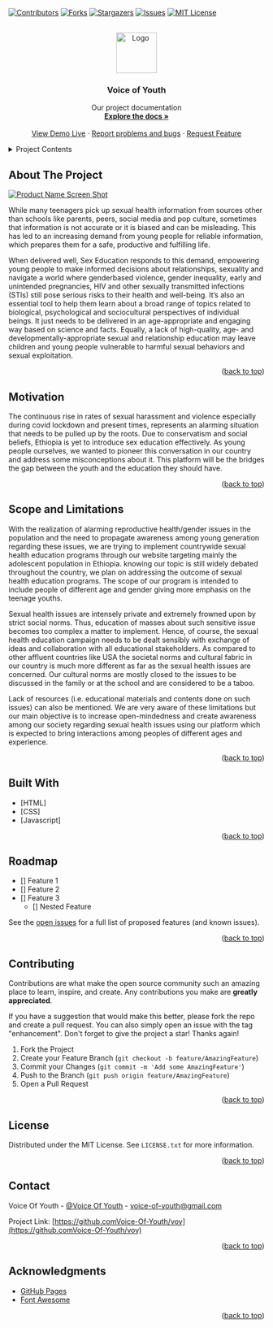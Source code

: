 <div id="top"></div>

[![Contributors][contributors-shield]][contributors-url]
[![Forks][forks-shield]][forks-url]
[![Stargazers][stars-shield]][stars-url]
[![Issues][issues-shield]][issues-url]
[![MIT License][license-shield]][license-url]

<!-- PROJECT LOGO -->
<br />
<div align="center">
  <a href="https://github.com/Voice-Of-Youth/voy">
    <img src="images/logo.png" alt="Logo" width="80" height="80">
  </a>

  <h3 align="center">Voice of Youth</h3>

  <p align="center">
    Our project documentation
    <br />
    <a href="https://github.com/Voice-Of-Youth/voy"><strong>Explore the docs »</strong></a>
    <br />
    <br />
    <a href="https://voice-of-youth.github.io/voy/">View Demo Live</a>
    ·
    <a href="https://github.com/Voice-Of-Youth/voy/issues">Report problems and bugs</a>
    ·
    <a href="https://github.com/Voice-Of-Youth/voy/issues">Request Feature</a>
  </p>
</div>

<!-- TABLE OF CONTENTS -->
<details>
  <summary>Project Contents</summary>
  <ol>
    <li><a href="#about-the-project">About The Project</a</li>
    <li><a href="#motivation">Motivation</a></li>
    <li><a href="#scope-and-limitation">Scope and Limitation</a></li>
    <li><a href="#roadmap">Roadmap</a></li>
    <li><a href="#built-with">Built With</a></li>
    <li><a href="#contributing">Contributing</a></li>
    <li><a href="#license">License</a></li>
    <li><a href="#contact">Contact</a></li>
    <li><a href="#acknowledgments">Acknowledgments</a></li>
  </ol>
</details>

<!-- ABOUT THE PROJECT -->
## About The Project

[![Product Name Screen Shot][product-screenshot]](https://example.com)

While many teenagers pick up sexual health information from sources other than schools like parents, peers, social media and pop culture, sometimes that information is not accurate or it is biased and can be misleading. This has led to an increasing demand from young people for reliable information, which prepares them for a safe, productive and fulfilling life.

When delivered well, Sex Education responds to this demand, empowering young people to make informed decisions about relationships, sexuality and navigate a world where genderbased violence, gender inequality, early and unintended pregnancies, HIV and other sexually transmitted infections (STIs) still pose serious risks to their health and well-being. It’s also an essential tool to help them learn about a broad range of topics related to biological, psychological and sociocultural perspectives of individual beings. It just needs to be delivered in an age-appropriate and engaging way based on science and facts. Equally, a lack of high-quality, age- and developmentally-appropriate sexual and relationship education may leave children and young people vulnerable to harmful sexual behaviors and sexual exploitation.

<p align="right">(<a href="#top">back to top</a>)</p>

<!-- Motivatiion THE PROJECT -->
## Motivation

The continuous rise in rates of sexual harassment and violence especially during covid lockdown and present times, represents an alarming situation that needs to be pulled up by the roots. Due to conservatism and social beliefs, Ethiopia is yet to introduce sex education effectively. As young people ourselves, we wanted to pioneer this conversation in our country and address some misconceptions about it. This platform will be the bridges the gap between the youth and the education they should have.

<p align="right">(<a href="#top">back to top</a>)</p>

<!-- Motivatiion THE PROJECT -->
## Scope and Limitations

With the realization of alarming reproductive health/gender issues in the population and the need to propagate awareness among young generation regarding these issues, we are trying to implement countrywide sexual health education programs through our website targeting mainly the adolescent population in Ethiopia. knowing our topic is still widely debated throughout the country, we plan on addressing the outcome of sexual health education programs.
The scope of our program is intended to include people of different age and gender giving more emphasis on the teenage youths.

Sexual health issues are intensely private and extremely frowned upon by strict social norms. Thus, education of masses about such sensitive issue becomes too complex a matter to implement. Hence, of course, the sexual health education campaign needs to be dealt sensibly with exchange of ideas and collaboration with all educational stakeholders. As compared to other affluent countries like USA the societal norms and cultural fabric in our country is much more different as far as the sexual health issues are concerned. Our cultural norms are mostly closed to the issues to be discussed in the family or at the school and are considered to be a taboo.

Lack of resources (i.e. educational materials and contents done on such issues) can also be mentioned.
We are very aware of these limitations but our main objective is to increase open-mindedness and create awareness among our society regarding sexual health issues using our platform which is expected to bring interactions among peoples of different ages and experience.
<p align="right">(<a href="#top">back to top</a>)</p>

## Built With

* [HTML]
* [CSS]
* [Javascript]

<p align="right">(<a href="#top">back to top</a>)</p>

<!-- ROADMAP -->
## Roadmap

- [] Feature 1
- [] Feature 2
- [] Feature 3
    - [] Nested Feature

See the [open issues](https://https://github.com/Voice-Of-Youth/voy/issues) for a full list of proposed features (and known issues).

<p align="right">(<a href="#top">back to top</a>)</p>

<!-- CONTRIBUTING -->
## Contributing

Contributions are what make the open source community such an amazing place to learn, inspire, and create. Any contributions you make are **greatly appreciated**.

If you have a suggestion that would make this better, please fork the repo and create a pull request. You can also simply open an issue with the tag "enhancement".
Don't forget to give the project a star! Thanks again!

1. Fork the Project
2. Create your Feature Branch (`git checkout -b feature/AmazingFeature`)
3. Commit your Changes (`git commit -m 'Add some AmazingFeature'`)
4. Push to the Branch (`git push origin feature/AmazingFeature`)
5. Open a Pull Request

<p align="right">(<a href="#top">back to top</a>)</p>

<!-- LICENSE -->
## License

Distributed under the MIT License. See `LICENSE.txt` for more information.

<p align="right">(<a href="#top">back to top</a>)</p>

<!-- CONTACT -->
## Contact

Voice Of Youth - [@Voice Of Youth](https://twitter.com/Voice-of-youth) - voice-of-youth@gmail.com

Project Link: [https://github.comVoice-Of-Youth/voy](https://github.comVoice-Of-Youth/voy)

<p align="right">(<a href="#top">back to top</a>)</p>

<!-- ACKNOWLEDGMENTS -->
## Acknowledgments

* [GitHub Pages](https://pages.github.com)
* [Font Awesome](https://fontawesome.com)

<p align="right">(<a href="#top">back to top</a>)</p>

<!-- MARKDOWN LINKS & IMAGES -->
<!-- https://www.markdownguide.org/basic-syntax/#reference-style-links -->
[contributors-shield]: https://img.shields.io/github/contributors/Voice-Of-Youth/voy.svg?style=for-the-badge
[contributors-url]: https://github.com/Voice-Of-Youth/voy/graphs/contributors
[forks-shield]: https://img.shields.io/github/forks/Voice-Of-Youth/voy.svg?style=for-the-badge
[forks-url]: https://github.com/Voice-Of-Youth/voy/network/members
[stars-shield]: https://img.shields.io/github/stars/Voice-Of-Youth/voy.svg?style=for-the-badge
[stars-url]: https://github.com/Voice-Of-Youth/voy/stargazers
[issues-shield]: https://img.shields.io/github/issues/Voice-Of-Youth/voy.svg?style=for-the-badge
[issues-url]: https://github.com/Voice-Of-Youth/voy/issues
[license-shield]: https://img.shields.io/github/license/Voice-Of-Youth/voy.svg?style=for-the-badge
[license-url]: https://github.com/Voice-Of-Youth/voy/blob/master/LICENSE.txt
[product-screenshot]: images/screenshot.png
